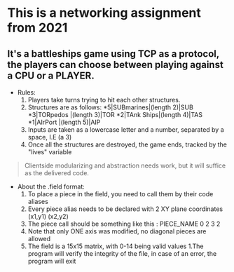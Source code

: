 # This is a networking assignment from 2021

## It's a battleships game using TCP as a protocol, the players can choose between playing against a CPU or a PLAYER.

* Rules:
  1. Players take turns trying to hit each other structures.
  1. Structures are as follows:
    *5|SUBmarines|(length 2)|SUB
    *3|TORpedos  |(length 3)|TOR
    *2|TAnk Ships|(length 4)|TAS
    *1|AIrPort   |(length 5)|AIP
  1. Inputs are taken as a lowercase letter and a number, separated by a space, I.E (a 3)
  1. Once all the structures are destroyed, the game ends, tracked by the "lives" variable

>Clientside modularizing and abstraction needs work, but it will suffice as the delivered code.

* About the .field format:
  1. To place a piece in the field, you need to call them by their code aliases
  1. Every piece alias needs to be declared with 2 XY plane coordinates (x1,y1) (x2,y2)
  1. The piece call should be something like this : PIECE_NAME 0 2 3 2
  1. Note that only ONE axis was modified, no diagonal pieces are allowed
  1. The field is a 15x15 matrix, with 0-14 being valid values
  1.The program will verify the integrity of the file, in case of an error, the program will exit